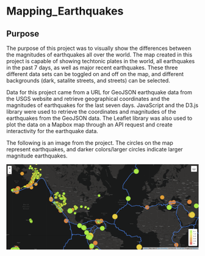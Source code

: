 # Mapping_Earthquakes

## Purpose
The purpose of this project was to visually show the differences between the magnitudes of earthquakes all over the world. The map created in this project is capable of showing techtonic plates in the world, all earthquakes in the past 7 days, as well as major recent earthquakes. These three different data sets can be toggled on and off on the map, and different backgrounds (dark, satalite streets, and streets) can be selected. 

Data for this project came from a URL for GeoJSON earthquake data from the USGS website and retrieve geographical coordinates and the magnitudes of earthquakes for the last seven days. JavaScript and the D3.js library were used to retrieve the coordinates and magnitudes of the earthquakes from the GeoJSON data. The Leaflet library was also used to plot the data on a Mapbox map through an API request and create interactivity for the earthquake data.

The following is an image from the project. The circles on the map represent earthquakes, and darker colors/larger circles indicate larger magnitude earthquakes. 

![earthquake image](https://github.com/emariecovey/Mapping_Earthquakes/blob/main/mapScreenShot.png)